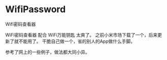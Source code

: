 # WifiPassword
Wifi密码查看器

WiFi密码查看器 配合 WiFi万能钥匙 太爽了。
之前小米市场下载了一个，后来更新了就不能用了。
干脆自己做一个，省的别人的App做什么手脚。

[](https://github.com/Wing-Li/WifiPassword/blob/master/img/wifi.png)


参考了网上的一些例子，做法都大同小异。
